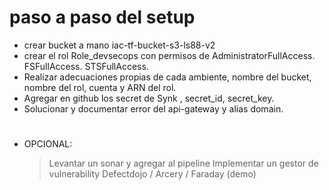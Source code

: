 # paso a paso del setup

- crear bucket a mano iac-tf-bucket-s3-ls88-v2
- crear el rol Role_devsecops con permisos de AdministratorFullAccess. FSFullAccess. STSFullAccess.
- Realizar adecuaciones propias de cada ambiente, nombre del bucket, nombre del rol, cuenta y ARN del rol.
- Agregar en github los secret de Synk , secret_id, secret_key.
- Solucionar y documentar error del api-gateway y alias domain.




# 
- OPCIONAL:
    > Levantar un sonar y agregar al pipeline
    > Implementar un gestor de vulnerability Defectdojo / Arcery / Faraday (demo)

